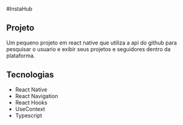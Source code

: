 #InstaHub

## Projeto 

Um pequeno projeto em react native que utiliza a api do github para pesquisar o usuario e exibir seus projetos e seguidores dentro da plataforma.

## Tecnologias 

- React Native
- React Navigation
- React Hooks
- UseContext
- Typescript


